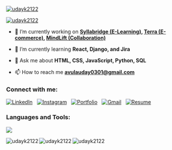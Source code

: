 <div align="left">

  <a href="https://readme-typing-svg.demolab.com?font=Fira+Code&size=30&pause=1000&vCenter=true&width=800&color=00BFFF&lines=Hi+there+%F0%9F%91%8B+I'm+AVULA+UDAY+KIRAN;Passionate+Frontend+Developer+🚀;Specializing+in+Python+and+SQL" target="_blank">


  <p align="left"> <img src="https://komarev.com/ghpvc/?username=udayk2122&label=Profile%20views&color=0e75b6&style=flat" alt="udayk2122" /> </p>

  <p align="left"> <a href="https://github.com/ryo-ma/github-profile-trophy"><img src="https://github-profile-trophy.vercel.app/?username=udayk2122" alt="udayk2122" /></a> </p>

  - 🔭 I’m currently working on **[Syllabridge (E-Learning)](https://github.com/Ankitkumar711/E-Learning.git), [Terra (E-commerce)](https://github.com/udayk2122/Terra-E-commerce.git), [MindLift (Collaboration)](https://github.com/Shiva-Software-Solutions)**

  - 🌱 I’m currently learning **React, Django, and Jira**

  - 💬 Ask me about **HTML, CSS, JavaScript, Python, SQL**

  - 📫 How to reach me **avulauday0301@gmail.com**

  <h3 align="left">Connect with me:</h3>
  <p align="left">
    <a href="https://www.linkedin.com/in/udaykiran3010/" target="_blank"><img src="https://img.shields.io/badge/LinkedIn-0077B5?style=for-the-badge&logo=linkedin&logoColor=white" alt="LinkedIn"/></a>
    &nbsp;
    <a href="https://instagram.com/uday_kiran_2122" target="_blank"><img src="https://img.shields.io/badge/Instagram-E4405F?style=for-the-badge&logo=instagram&logoColor=white" alt="Instagram"/></a>
    &nbsp;
    <a href="https://udaywebdeveloperprotfolio.netlify.app/" target="_blank"><img src="https://img.shields.io/badge/Portfolio-00BFFF?style=for-the-badge&logo=netlify&logoColor=white" alt="Portfolio"/></a>
    &nbsp;
    <a href="mailto:avulauday0301@gmail.com"><img src="https://img.shields.io/badge/Gmail-D14836?style=for-the-badge&logo=gmail&logoColor=white" alt="Gmail"/></a>
    &nbsp;
    <a href="https://drive.google.com/file/d/1BulxhdhsucM8DEqM1OLxSmqSdI8zEGYy/view?usp=drive_link" target="_blank"><img src="https://img.shields.io/badge/Download-Resume-green?style=for-the-badge&logo=read-the-docs&logoColor=white" alt="Resume"/></a>
  </p>

  <h3 align="left">Languages and Tools:</h3>
  <p align="left">
    <a href="https://skillicons.dev">
      <img src="https://skillicons.dev/icons?i=html,css,js,react,python,django,mysql,figma,framer,postman,git,github,jira&theme=dark&perline=7" />
    </a>
  </p>

  <p><img align="left" src="https://github-readme-stats.vercel.app/api/top-langs?username=udayk2122&show_icons=true&locale=en&layout=compact&theme=tokyonight&hide_border=true" alt="udayk2122" /></p>

  <p><img align="left" src="https://github-readme-stats.vercel.app/api?username=udayk2122&show_icons=true&locale=en&theme=tokyonight&hide_border=true" alt="udayk2122" /></p>

  <p><img align="left" src="https://github-readme-streak-stats.herokuapp.com/?user=udayk2122&theme=tokyonight&hide_border=true" alt="udayk2122" /></p>

</div>
